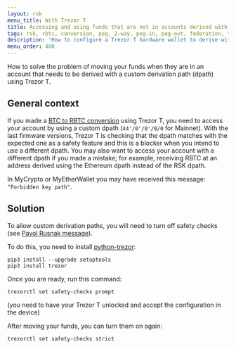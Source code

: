 ```yaml
---
layout: rsk
menu_title: With Trezor T
title: Accessing and using funds that are not in accounts derived with RSK dpath in Trezor T
tags: rsk, rbtc, conversion, peg, 2-way, peg-in, peg-out, federation, trezor, dpath
description: 'How to configure a Trezor T hardware wallet to derive with a custom dpath'
menu_order: 400
---
```


How to solve the problem of moving your funds when they are in an account that needs to
be derived with a custom derivation path (dpath) using Trezor T.

## General context

If you made a [BTC to RBTC conversion](/rsk/rbtc/conversion/with-ledger#btc-to-rbtc-conversion) using Trezor T, you need to access your account by using a custom dpath (`44'/0'/0'/0/0` for Mainnet). With the last firmware versions, Trezor T is checking that the dpath matches with the expected one as a safety feature and this is a blocker when you intend to use a different dpath.
You may also want to access your account with a different dpath if you made a mistake; for example, receiving RBTC at an address derived using the Ethereum dpath instead of the RSK dpath.

In MyCrypto or MyEtherWallet you may have received this message: `"Forbidden key path"`.


## Solution

To allow custom derivation paths, you will need to turn off safety checks (see [Pavol Rusnak message](https://github.com/trezor/trezor-firmware/issues/1255#issuecomment-691463540)).

To do this, you need to install [python-trezor](https://github.com/trezor/python-trezor):

```shell
pip3 install --upgrade setuptools
pip3 install trezor
```

Once you are ready, run this command:

```shell
trezorctl set safety-checks prompt
```
(you need to have your Trezor T unlocked and accept the configuration in the device)

After moving your funds, you can turn them on again:

```shell
trezorctl set safety-checks strict
```
